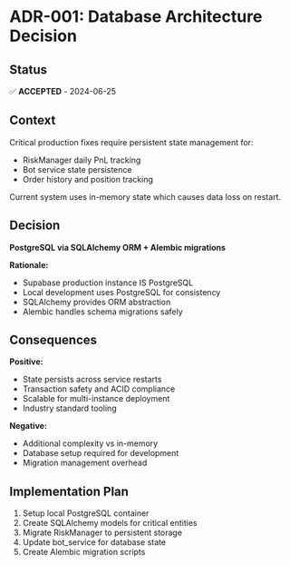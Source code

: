 # ADR-001: Database Architecture Decision

## Status
✅ **ACCEPTED** - 2024-06-25

## Context
Critical production fixes require persistent state management for:
- RiskManager daily PnL tracking
- Bot service state persistence  
- Order history and position tracking

Current system uses in-memory state which causes data loss on restart.

## Decision
**PostgreSQL via SQLAlchemy ORM + Alembic migrations**

**Rationale:**
- Supabase production instance IS PostgreSQL
- Local development uses PostgreSQL for consistency
- SQLAlchemy provides ORM abstraction
- Alembic handles schema migrations safely

## Consequences
**Positive:**
- State persists across service restarts
- Transaction safety and ACID compliance
- Scalable for multi-instance deployment
- Industry standard tooling

**Negative:**
- Additional complexity vs in-memory
- Database setup required for development
- Migration management overhead

## Implementation Plan
1. Setup local PostgreSQL container
2. Create SQLAlchemy models for critical entities
3. Migrate RiskManager to persistent storage
4. Update bot_service for database state
5. Create Alembic migration scripts